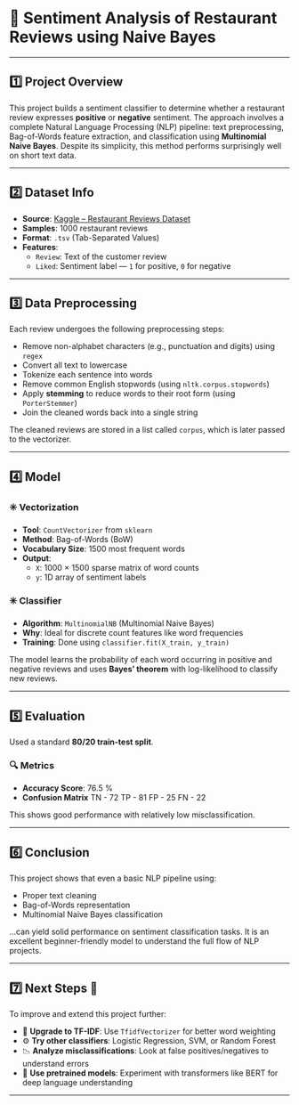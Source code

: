 # 🧠 Sentiment Analysis of Restaurant Reviews using Naive Bayes

---

## 1️⃣ Project Overview

This project builds a sentiment classifier to determine whether a restaurant review expresses **positive** or **negative** sentiment. The approach involves a complete Natural Language Processing (NLP) pipeline: text preprocessing, Bag-of-Words feature extraction, and classification using **Multinomial Naive Bayes**. Despite its simplicity, this method performs surprisingly well on short text data.

---

## 2️⃣ Dataset Info

- **Source**: [Kaggle – Restaurant Reviews Dataset](https://www.kaggle.com/datasets/tsuaravi/restaurant-reviews)  
- **Samples**: 1000 restaurant reviews  
- **Format**: `.tsv` (Tab-Separated Values)  
- **Features**:
  - `Review`: Text of the customer review
  - `Liked`: Sentiment label — `1` for positive, `0` for negative

---

## 3️⃣ Data Preprocessing

Each review undergoes the following preprocessing steps:
- Remove non-alphabet characters (e.g., punctuation and digits) using `regex`
- Convert all text to lowercase
- Tokenize each sentence into words
- Remove common English stopwords (using `nltk.corpus.stopwords`)
- Apply **stemming** to reduce words to their root form (using `PorterStemmer`)
- Join the cleaned words back into a single string

The cleaned reviews are stored in a list called `corpus`, which is later passed to the vectorizer.

---

## 4️⃣ Model

### ✳️ Vectorization
- **Tool**: `CountVectorizer` from `sklearn`
- **Method**: Bag-of-Words (BoW)
- **Vocabulary Size**: 1500 most frequent words
- **Output**:  
  - `X`: 1000 × 1500 sparse matrix of word counts  
  - `y`: 1D array of sentiment labels

### ✳️ Classifier
- **Algorithm**: `MultinomialNB` (Multinomial Naive Bayes)
- **Why**: Ideal for discrete count features like word frequencies
- **Training**: Done using `classifier.fit(X_train, y_train)`

The model learns the probability of each word occurring in positive and negative reviews and uses **Bayes’ theorem** with log-likelihood to classify new reviews.

---

## 5️⃣ Evaluation

Used a standard **80/20 train-test split**.

### 🔍 Metrics
- **Accuracy Score**: 76.5 %
- **Confusion Matrix**
      TN - 72
      TP - 81
      FP - 25
      FN - 22

This shows good performance with relatively low misclassification.

---

## 6️⃣ Conclusion

This project shows that even a basic NLP pipeline using:
- Proper text cleaning
- Bag-of-Words representation
- Multinomial Naive Bayes classification

...can yield solid performance on sentiment classification tasks. It is an excellent beginner-friendly model to understand the full flow of NLP projects.

---

## 7️⃣ Next Steps 🚀

To improve and extend this project further:
- 🔁 **Upgrade to TF-IDF**: Use `TfidfVectorizer` for better word weighting
- ⚙️ **Try other classifiers**: Logistic Regression, SVM, or Random Forest
- 📉 **Analyze misclassifications**: Look at false positives/negatives to understand errors
- 🤖 **Use pretrained models**: Experiment with transformers like BERT for deep language understanding

---


